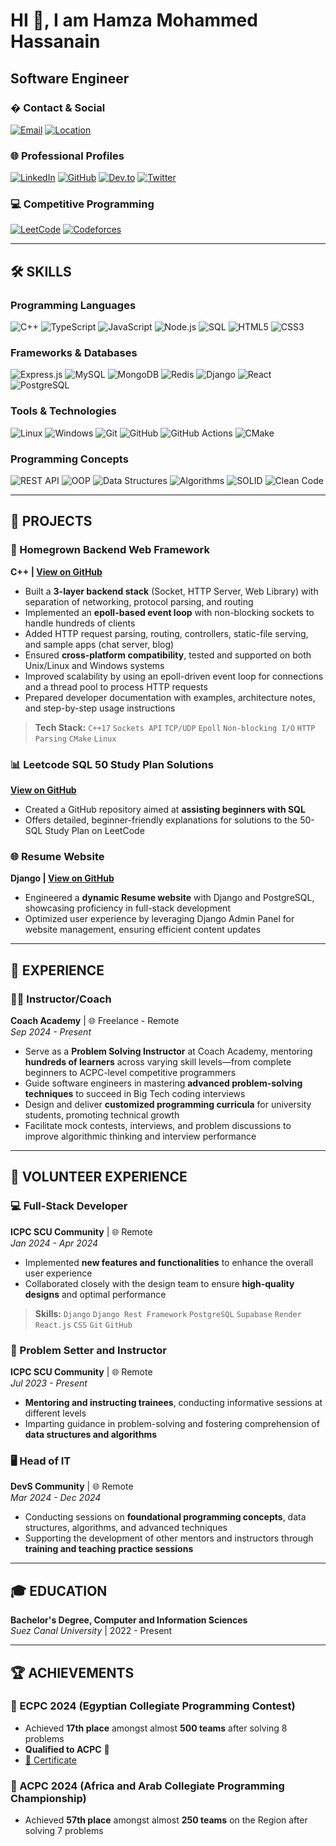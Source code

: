 # HI 👋, I am Hamza Mohammed Hassanain

## Software Engineer

### � Contact & Social

[![Email](https://img.shields.io/badge/Email-D14836?style=for-the-badge&logo=gmail&logoColor=white)](mailto:hamzahassanain067@gmail.com)
[![Location](https://img.shields.io/badge/Location-Cairo,_Egypt-FF5722?style=for-the-badge&logo=googlemaps&logoColor=white)](#)

### 🌐 Professional Profiles

[![LinkedIn](https://img.shields.io/badge/LinkedIn-0077B5?style=for-the-badge&logo=linkedin&logoColor=white)](https://linkedin.com/in/hamza-hassanain-ha067)
[![GitHub](https://img.shields.io/badge/GitHub-100000?style=for-the-badge&logo=github&logoColor=white)](https://github.com/HamzaHassanain)
[![Dev.to](https://img.shields.io/badge/Dev.to-0A0A0A?style=for-the-badge&logo=devdotto&logoColor=white)](https://dev.to/hamzahassanain0)
[![Twitter](https://img.shields.io/badge/Twitter-1DA1F2?style=for-the-badge&logo=twitter&logoColor=white)](https://x.com/HamzaHassanain0)

### 💻 Competitive Programming

[![LeetCode](https://img.shields.io/badge/LeetCode-FFA116?style=for-the-badge&logo=leetcode&logoColor=black)](https://leetcode.com/u/Hamza_Hassanain/)
[![Codeforces](https://img.shields.io/badge/Codeforces-1F8ACB?style=for-the-badge&logo=codeforces&logoColor=white)](https://codeforces.com/profile/Hmzaawy)

---

## 🛠️ SKILLS

### Programming Languages

![C++](https://img.shields.io/badge/C%2B%2B-00599C?style=for-the-badge&logo=c%2B%2B&logoColor=white)
![TypeScript](https://img.shields.io/badge/TypeScript-007ACC?style=for-the-badge&logo=typescript&logoColor=white)
![JavaScript](https://img.shields.io/badge/JavaScript-F7DF1E?style=for-the-badge&logo=javascript&logoColor=black)
![Node.js](https://img.shields.io/badge/Node.js-43853D?style=for-the-badge&logo=node.js&logoColor=white)
![SQL](https://img.shields.io/badge/SQL-4479A1?style=for-the-badge&logo=mysql&logoColor=white)
![HTML5](https://img.shields.io/badge/HTML5-E34F26?style=for-the-badge&logo=html5&logoColor=white)
![CSS3](https://img.shields.io/badge/CSS3-1572B6?style=for-the-badge&logo=css3&logoColor=white)

### Frameworks & Databases

![Express.js](https://img.shields.io/badge/Express.js-404D59?style=for-the-badge&logo=express&logoColor=white)
![MySQL](https://img.shields.io/badge/MySQL-00000F?style=for-the-badge&logo=mysql&logoColor=white)
![MongoDB](https://img.shields.io/badge/MongoDB-4EA94B?style=for-the-badge&logo=mongodb&logoColor=white)
![Redis](https://img.shields.io/badge/Redis-DC382D?style=for-the-badge&logo=redis&logoColor=white)
![Django](https://img.shields.io/badge/Django-092E20?style=for-the-badge&logo=django&logoColor=white)
![React](https://img.shields.io/badge/React-20232A?style=for-the-badge&logo=react&logoColor=61DAFB)
![PostgreSQL](https://img.shields.io/badge/PostgreSQL-316192?style=for-the-badge&logo=postgresql&logoColor=white)

### Tools & Technologies

![Linux](https://img.shields.io/badge/Linux-FCC624?style=for-the-badge&logo=linux&logoColor=black)
![Windows](https://img.shields.io/badge/Windows-0078D6?style=for-the-badge&logo=windows&logoColor=white)
![Git](https://img.shields.io/badge/Git-F05032?style=for-the-badge&logo=git&logoColor=white)
![GitHub](https://img.shields.io/badge/GitHub-100000?style=for-the-badge&logo=github&logoColor=white)
![GitHub Actions](https://img.shields.io/badge/GitHub_Actions-2088FF?style=for-the-badge&logo=github-actions&logoColor=white)
![CMake](https://img.shields.io/badge/CMake-064F8C?style=for-the-badge&logo=cmake&logoColor=white)

### Programming Concepts

![REST API](https://img.shields.io/badge/REST_API-02569B?style=for-the-badge&logo=rest&logoColor=white)
![OOP](https://img.shields.io/badge/OOP-FF6B6B?style=for-the-badge&logo=object-oriented&logoColor=white)
![Data Structures](https://img.shields.io/badge/Data_Structures-4ECDC4?style=for-the-badge&logo=datastructures&logoColor=white)
![Algorithms](https://img.shields.io/badge/Algorithms-45B7D1?style=for-the-badge&logo=algorithms&logoColor=white)
![SOLID](https://img.shields.io/badge/SOLID_Principles-96CEB4?style=for-the-badge&logo=solid&logoColor=white)
![Clean Code](https://img.shields.io/badge/Clean_Code-FFEAA7?style=for-the-badge&logo=cleancode&logoColor=black)

---

## 🚀 PROJECTS

### 🔧 Homegrown Backend Web Framework

**C++ | [View on GitHub](https://github.com/HamzaHassanain/hamza-backend-web-library-cpp)**

- Built a **3-layer backend stack** (Socket, HTTP Server, Web Library) with separation of networking, protocol parsing, and routing
- Implemented an **epoll-based event loop** with non-blocking sockets to handle hundreds of clients
- Added HTTP request parsing, routing, controllers, static-file serving, and sample apps (chat server, blog)
- Ensured **cross-platform compatibility**, tested and supported on both Unix/Linux and Windows systems
- Improved scalability by using an epoll-driven event loop for connections and a thread pool to process HTTP requests
- Prepared developer documentation with examples, architecture notes, and step-by-step usage instructions

> **Tech Stack:** `C++17` `Sockets API` `TCP/UDP` `Epoll` `Non-blocking I/O` `HTTP Parsing` `CMake` `Linux`

### 📊 Leetcode SQL 50 Study Plan Solutions

**[View on GitHub](https://github.com/HamzaHassanain/Leetcode_SQL_50_Study_Plan)**

- Created a GitHub repository aimed at **assisting beginners with SQL**
- Offers detailed, beginner-friendly explanations for solutions to the 50-SQL Study Plan on LeetCode

### 🌐 Resume Website

**Django | [View on GitHub](https://github.com/HamzaHassanain/Hamza-Hassanian-Website)**

- Engineered a **dynamic Resume website** with Django and PostgreSQL, showcasing proficiency in full-stack development
- Optimized user experience by leveraging Django Admin Panel for website management, ensuring efficient content updates

---

## 💼 EXPERIENCE

### 👨‍🏫 Instructor/Coach

**Coach Academy** | 🌐 Freelance - Remote  
_Sep 2024 - Present_

- Serve as a **Problem Solving Instructor** at Coach Academy, mentoring **hundreds of learners** across varying skill levels—from complete beginners to ACPC-level competitive programmers
- Guide software engineers in mastering **advanced problem-solving techniques** to succeed in Big Tech coding interviews
- Design and deliver **customized programming curricula** for university students, promoting technical growth
- Facilitate mock contests, interviews, and problem discussions to improve algorithmic thinking and interview performance

---

## 🤝 VOLUNTEER EXPERIENCE

### 💻 Full-Stack Developer

**ICPC SCU Community** | 🌐 Remote  
_Jan 2024 - Apr 2024_

- Implemented **new features and functionalities** to enhance the overall user experience
- Collaborated closely with the design team to ensure **high-quality designs** and optimal performance

> **Skills:** `Django` `Django Rest Framework` `PostgreSQL` `Supabase` `Render` `React.js` `CSS` `Git` `GitHub`

### 🧩 Problem Setter and Instructor

**ICPC SCU Community** | 🌐 Remote  
_Jul 2023 - Present_

- **Mentoring and instructing trainees**, conducting informative sessions at different levels
- Imparting guidance in problem-solving and fostering comprehension of **data structures and algorithms**

### 🖥️ Head of IT

**DevS Community** | 🌐 Remote  
_Mar 2024 - Dec 2024_

- Conducting sessions on **foundational programming concepts**, data structures, algorithms, and advanced techniques
- Supporting the development of other mentors and instructors through **training and teaching practice sessions**

---

## 🎓 EDUCATION

**Bachelor's Degree, Computer and Information Sciences**  
_Suez Canal University_ | 2022 - Present

---

## 🏆 ACHIEVEMENTS

### 🥉 ECPC 2024 (Egyptian Collegiate Programming Contest)

- Achieved **17th place** amongst almost **500 teams** after solving 8 problems
- **Qualified to ACPC** 🎯
- [📜 Certificate](https://drive.google.com/ECPC2024-Certificate)

### 🏅 ACPC 2024 (Africa and Arab Collegiate Programming Championship)

- Achieved **57th place** amongst almost **250 teams** on the Region after solving 7 problems
